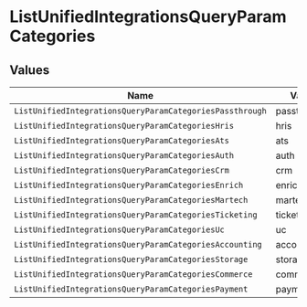 # ListUnifiedIntegrationsQueryParamCategories


## Values

| Name                                                     | Value                                                    |
| -------------------------------------------------------- | -------------------------------------------------------- |
| `ListUnifiedIntegrationsQueryParamCategoriesPassthrough` | passthrough                                              |
| `ListUnifiedIntegrationsQueryParamCategoriesHris`        | hris                                                     |
| `ListUnifiedIntegrationsQueryParamCategoriesAts`         | ats                                                      |
| `ListUnifiedIntegrationsQueryParamCategoriesAuth`        | auth                                                     |
| `ListUnifiedIntegrationsQueryParamCategoriesCrm`         | crm                                                      |
| `ListUnifiedIntegrationsQueryParamCategoriesEnrich`      | enrich                                                   |
| `ListUnifiedIntegrationsQueryParamCategoriesMartech`     | martech                                                  |
| `ListUnifiedIntegrationsQueryParamCategoriesTicketing`   | ticketing                                                |
| `ListUnifiedIntegrationsQueryParamCategoriesUc`          | uc                                                       |
| `ListUnifiedIntegrationsQueryParamCategoriesAccounting`  | accounting                                               |
| `ListUnifiedIntegrationsQueryParamCategoriesStorage`     | storage                                                  |
| `ListUnifiedIntegrationsQueryParamCategoriesCommerce`    | commerce                                                 |
| `ListUnifiedIntegrationsQueryParamCategoriesPayment`     | payment                                                  |